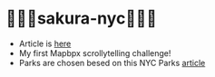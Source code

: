# 🌸🌸🌸sakura-nyc🌸🌸🌸
- Article is [here](https://naokatoh.github.io/sakura-nyc/)
- My first Mapbpx scrollytelling challenge!
- Parks are chosen besed on this NYC Parks [article](https://www.nycgovparks.org/highlights/best-parks-to-see-cherry-blossoms-in-new-york-city)
